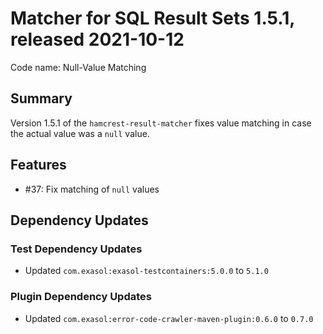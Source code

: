# Matcher for SQL Result Sets 1.5.1, released 2021-10-12

Code name: Null-Value Matching

## Summary

Version 1.5.1 of the `hamcrest-result-matcher` fixes value matching in case the actual value was a `null` value.

## Features

* #37: Fix matching of `null` values

## Dependency Updates

### Test Dependency Updates

* Updated `com.exasol:exasol-testcontainers:5.0.0` to `5.1.0`

### Plugin Dependency Updates

* Updated `com.exasol:error-code-crawler-maven-plugin:0.6.0` to `0.7.0`
